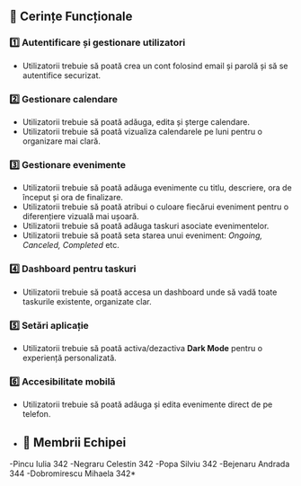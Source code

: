 ## 📌 Cerințe Funcționale

### 1️⃣ Autentificare și gestionare utilizatori
- Utilizatorii trebuie să poată crea un cont folosind email și parolă și să se autentifice securizat.

### 2️⃣ Gestionare calendare
- Utilizatorii trebuie să poată adăuga, edita și șterge calendare.
- Utilizatorii trebuie să poată vizualiza calendarele pe luni pentru o organizare mai clară.

### 3️⃣ Gestionare evenimente
- Utilizatorii trebuie să poată adăuga evenimente cu titlu, descriere, ora de început și ora de finalizare.
- Utilizatorii trebuie să poată atribui o culoare fiecărui eveniment pentru o diferențiere vizuală mai ușoară.
- Utilizatorii trebuie să poată adăuga taskuri asociate evenimentelor.
- Utilizatorii trebuie să poată seta starea unui eveniment: *Ongoing, Canceled, Completed* etc.

### 4️⃣ Dashboard pentru taskuri
- Utilizatorii trebuie să poată accesa un dashboard unde să vadă toate taskurile existente, organizate clar.

### 5️⃣ Setări aplicație
- Utilizatorii trebuie să poată activa/dezactiva **Dark Mode** pentru o experiență personalizată.

### 6️⃣ Accesibilitate mobilă
- Utilizatorii trebuie să poată adăuga și edita evenimente direct de pe telefon.

- ## 👥 Membrii Echipei
-Pincu Iulia 342
-Negraru Celestin 342
-Popa Silviu 342
-Bejenaru Andrada 344
-Dobromirescu Mihaela 342*
